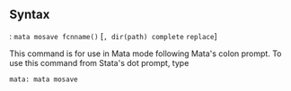 ## Syntax

: `mata mosave fcnname()` \[`, dir(path) complete`
`replace`\]

This command is for use in Mata mode following Mata's colon prompt. To
use this command from Stata's dot prompt, type

`mata: mata mosave`
